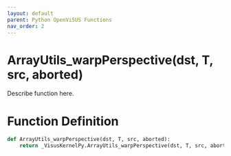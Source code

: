 ```yaml
---
layout: default
parent: Python OpenViSUS Functions
nav_order: 2
---
```


# ArrayUtils_warpPerspective(dst, T, src, aborted)

Describe function here.

# Function Definition

```python
def ArrayUtils_warpPerspective(dst, T, src, aborted):
    return _VisusKernelPy.ArrayUtils_warpPerspective(dst, T, src, aborted)
```